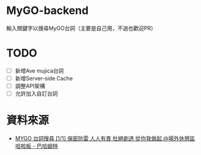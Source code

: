 # MyGO-backend

輸入關鍵字以搜尋MyGO台詞（主要是自己用，不過也歡迎PR）
# TODO
- [ ] 新增Ave mujica台詞
- [ ] 新增Server-side Cache
- [ ] 調整API架構
- [ ] 允許加入自訂台詞
# 資料來源
- [MYGO 台詞搜尋 [1/1] 保密防雷 人人有責 杜絕劇透 從你我做起 @場外休憩區 哈啦板 - 巴哈姆特](https://forum.gamer.com.tw/C.php?bsn=60076&snA=8240452)

